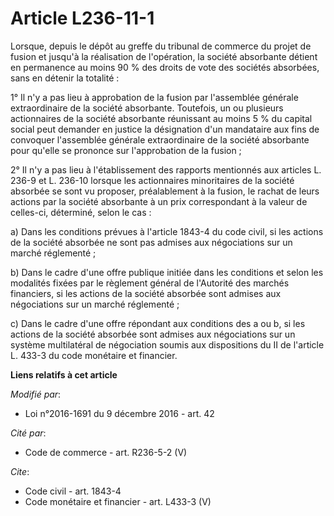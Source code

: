 # Article L236-11-1

Lorsque, depuis le dépôt au greffe du tribunal de commerce du projet de fusion et jusqu'à la réalisation de l'opération, la
société absorbante détient en permanence au moins 90 % des droits de vote des sociétés absorbées, sans en détenir la
totalité : 

1° Il n'y a pas lieu à approbation de la fusion par l'assemblée générale extraordinaire de la société absorbante. Toutefois,
un ou plusieurs actionnaires de la société absorbante réunissant au moins 5 % du capital social peut demander en justice la
désignation d'un mandataire aux fins de convoquer l'assemblée générale extraordinaire de la société absorbante pour qu'elle
se prononce sur l'approbation de la fusion ; 

2° Il n'y a pas lieu à l'établissement des rapports mentionnés aux articles L. 236-9 et L. 236-10 lorsque les actionnaires
minoritaires de la société absorbée se sont vu proposer, préalablement à la fusion, le rachat de leurs actions par la société
absorbante à un prix correspondant à la valeur de celles-ci, déterminé, selon le cas : 

a) Dans les conditions prévues à l'article 1843-4 du code civil, si les actions de la société absorbée ne sont pas admises
aux négociations sur un marché réglementé ; 

b) Dans le cadre d'une offre publique initiée dans les conditions et selon les modalités fixées par le règlement général de
l'Autorité des marchés financiers, si les actions de la société absorbée sont admises aux négociations sur un marché
réglementé ; 

c) Dans le cadre d'une offre répondant aux conditions des a ou b, si les actions de la société absorbée sont admises aux
négociations sur un système multilatéral de négociation soumis aux dispositions du II de l'article L. 433-3 du code monétaire
et financier.

**Liens relatifs à cet article**

_Modifié par_:

  - Loi n°2016-1691 du 9 décembre 2016 - art. 42

_Cité par_:

  - Code de commerce - art. R236-5-2 (V)

_Cite_:

  - Code civil - art. 1843-4
  - Code monétaire et financier - art. L433-3 (V)
